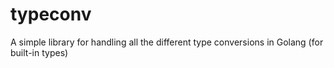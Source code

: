 # typeconv


A simple library for handling all the different type conversions in Golang (for built-in types)




